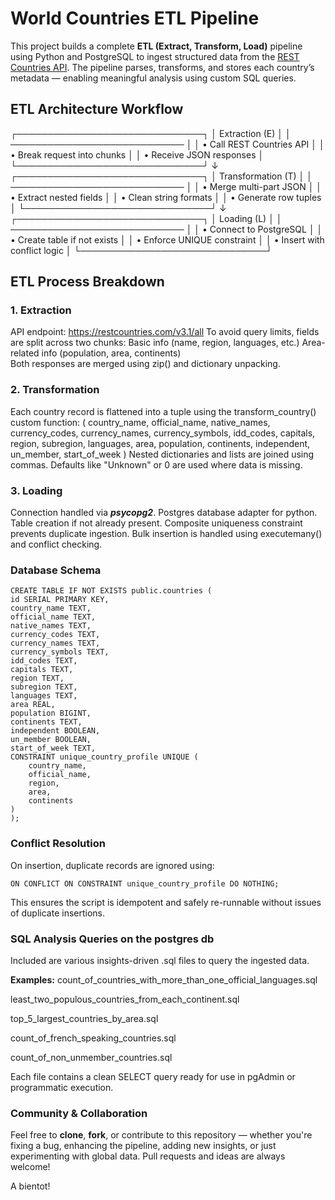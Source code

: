 # World Countries ETL Pipeline

This project builds a complete **ETL (Extract, Transform, Load)** pipeline using Python and PostgreSQL to ingest structured data from the [REST Countries API](https://restcountries.com). The pipeline parses, transforms, and stores each country’s metadata — enabling meaningful analysis using custom SQL queries.


## ETL Architecture Workflow

┌──────────────────────────────┐
│       Extraction (E)         │
│ ──────────────────────────── │
│ • Call REST Countries API    │
│ • Break request into chunks  │
│ • Receive JSON responses     │
└──────────────────────────────┘
            ↓
┌──────────────────────────────┐
│     Transformation (T)       │
│ ──────────────────────────── │
│ • Merge multi-part JSON      │
│ • Extract nested fields      │
│ • Clean string formats       │
│ • Generate row tuples        │
└──────────────────────────────┘
            ↓
┌──────────────────────────────┐
│         Loading (L)          │
│ ──────────────────────────── │
│ • Connect to PostgreSQL      │
│ • Create table if not exists │
│ • Enforce UNIQUE constraint  │
│ • Insert with conflict logic │
└──────────────────────────────┘



## ETL Process Breakdown
### 1. Extraction
API endpoint: https://restcountries.com/v3.1/all
To avoid query limits, fields are split across two chunks:
    Basic info (name, region, languages, etc.)
    Area-related info (population, area, continents)  
Both responses are merged using zip() and dictionary unpacking.

### 2. Transformation
Each country record is flattened into a tuple using the transform_country() custom function:
    (
  country_name,
  official_name,
  native_names,
  currency_codes,
  currency_names,
  currency_symbols,
  idd_codes,
  capitals,
  region,
  subregion,
  languages,
  area,
  population,
  continents,
  independent,
  un_member,
  start_of_week
    )
Nested dictionaries and lists are joined using commas.
Defaults like "Unknown" or 0 are used where data is missing.

### 3. Loading
Connection handled via ***psycopg2***. Postgres database adapter for python.
Table creation if not already present.
Composite uniqueness constraint prevents duplicate ingestion.
Bulk insertion is handled using executemany() and conflict checking.

### Database Schema
    CREATE TABLE IF NOT EXISTS public.countries (
    id SERIAL PRIMARY KEY,
    country_name TEXT,
    official_name TEXT,
    native_names TEXT,
    currency_codes TEXT,
    currency_names TEXT,
    currency_symbols TEXT,
    idd_codes TEXT,
    capitals TEXT,
    region TEXT,
    subregion TEXT,
    languages TEXT,
    area REAL,
    population BIGINT,
    continents TEXT,
    independent BOOLEAN,
    un_member BOOLEAN,
    start_of_week TEXT,
    CONSTRAINT unique_country_profile UNIQUE (
        country_name,
        official_name,
        region,
        area,
        continents
    )
    );

### Conflict Resolution
On insertion, duplicate records are ignored using:

    ON CONFLICT ON CONSTRAINT unique_country_profile DO NOTHING;

This ensures the script is idempotent and safely re-runnable without issues of duplicate insertions.

### SQL Analysis Queries on the postgres db
Included are various insights-driven .sql files to query the ingested data.

**Examples:**
count_of_countries_with_more_than_one_official_languages.sql

least_two_populous_countries_from_each_continent.sql

top_5_largest_countries_by_area.sql

count_of_french_speaking_countries.sql

count_of_non_unmember_countries.sql

Each file contains a clean SELECT query ready for use in pgAdmin or programmatic execution.

### Community & Collaboration

Feel free to **clone**, **fork**, or contribute to this repository — whether you're fixing a bug, enhancing the pipeline, adding new insights, or just experimenting with global data. Pull requests and ideas are always welcome!

A bientot!
